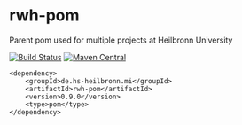# rwh-pom
Parent pom used for multiple projects at Heilbronn University

[![Build Status](https://travis-ci.org/hhund/rwh-pom.svg?branch=master)](https://travis-ci.org/hhund/rwh-pom)
[![Maven Central](https://maven-badges.herokuapp.com/maven-central/de.hs-heilbronn.mi/rwh-pom/badge.svg)](https://maven-badges.herokuapp.com/maven-central/de.hs-heilbronn.mi/rwh-pom)

```
<dependency>
    <groupId>de.hs-heilbronn.mi</groupId>
    <artifactId>rwh-pom</artifactId>
    <version>0.9.0</version>
    <type>pom</type>
</dependency>
```
